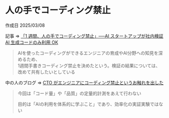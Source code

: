 # 人の手でコーディング禁止

作成日 2025/03/08

記事 => [「1 週間、人の手でコーディング禁止」──AI スタートアップが社内検証 AI 生成コードのみ利用 OK](https://www.itmedia.co.jp/aiplus/articles/2503/03/news181.html)

> AIを使ったコーディングができるエンジニアの育成やAI分野への知見を深めるため、\
> 1週間手書きコーディング禁止を決めたという。検証の結果については、改めて共有したいとしている

中の人のブログ => [CTO がエンジニアにコーディング禁止というお触れを出した](https://note.com/_mkazutaka/n/n43d3c91ac6b7)

> 今回は「コード量」や「品質」の定量的計測をあえて行わない
>
> 目的は「AIの利用を体系的に学ぶこと」であり、効率化の実証実験ではない
